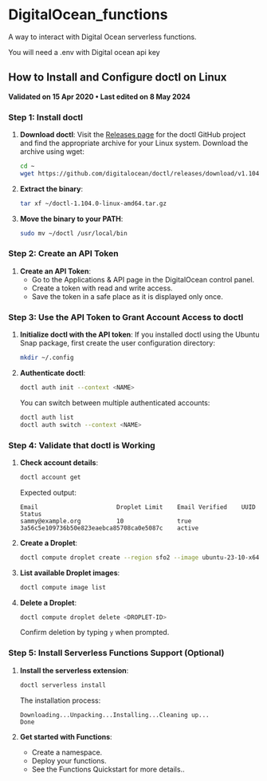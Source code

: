 # DigitalOcean_functions
A way to interact with Digital Ocean serverless functions.


You will need a .env with Digital ocean api key


## How to Install and Configure doctl on Linux

**Validated on 15 Apr 2020 • Last edited on 8 May 2024**

### Step 1: Install doctl

1. **Download doctl**:
   Visit the [Releases page](https://github.com/digitalocean/doctl/releases) for the doctl GitHub project and find the appropriate archive for your Linux system. Download the archive using wget:

   ```sh
   cd ~
   wget https://github.com/digitalocean/doctl/releases/download/v1.104.0/doctl-1.104.0-linux-amd64.tar.gz
   ```

2. **Extract the binary**:
   ```sh
   tar xf ~/doctl-1.104.0-linux-amd64.tar.gz
   ```

3. **Move the binary to your PATH**:
   ```sh
   sudo mv ~/doctl /usr/local/bin
   ```

### Step 2: Create an API Token

1. **Create an API Token**:
   - Go to the Applications & API page in the DigitalOcean control panel.
   - Create a token with read and write access.
   - Save the token in a safe place as it is displayed only once.

### Step 3: Use the API Token to Grant Account Access to doctl

1. **Initialize doctl with the API token**:
   If you installed doctl using the Ubuntu Snap package, first create the user configuration directory:
   ```sh
   mkdir ~/.config
   ```

2. **Authenticate doctl**:
   ```sh
   doctl auth init --context <NAME>
   ```

   You can switch between multiple authenticated accounts:
   ```sh
   doctl auth list
   doctl auth switch --context <NAME>
   ```

### Step 4: Validate that doctl is Working

1. **Check account details**:
   ```sh
   doctl account get
   ```

   Expected output:
   ```
   Email                      Droplet Limit    Email Verified    UUID                                        Status
   sammy@example.org          10               true              3a56c5e109736b50e823eaebca85708ca0e5087c    active
   ```

2. **Create a Droplet**:
   ```sh
   doctl compute droplet create --region sfo2 --image ubuntu-23-10-x64 --size s-1vcpu-1gb <DROPLET-NAME>
   ```

3. **List available Droplet images**:
   ```sh
   doctl compute image list
   ```

4. **Delete a Droplet**:
   ```sh
   doctl compute droplet delete <DROPLET-ID>
   ```

   Confirm deletion by typing `y` when prompted.

### Step 5: Install Serverless Functions Support (Optional)

1. **Install the serverless extension**:
   ```sh
   doctl serverless install
   ```

   The installation process:
   ```
   Downloading...Unpacking...Installing...Cleaning up...
   Done
   ```

2. **Get started with Functions**:
   - Create a namespace.
   - Deploy your functions.
   - See the Functions Quickstart for more details..
